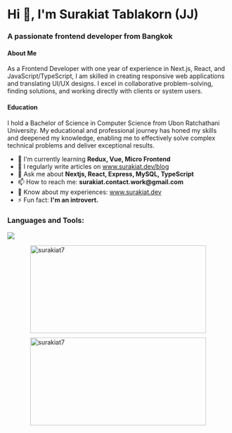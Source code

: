 <h1 align="left">Hi 👋, I'm Surakiat Tablakorn (JJ)</h1>
<h3 align="left">A passionate frontend developer from Bangkok</h3>
<h4 align="left">About Me</h4>
<p align="left">
  As a Frontend Developer with one year of experience in Next.js, React, and JavaScript/TypeScript, I am skilled in creating responsive web applications and translating UI/UX designs. I excel in collaborative problem-solving, finding solutions, and working directly with clients or system users.
</p>
<h4 align="left">Education</h4>
<p align="left">
  I hold a Bachelor of Science in Computer Science from Ubon Ratchathani University. My educational and professional journey has honed my skills and deepened my knowledge, enabling me to effectively solve complex technical problems and deliver exceptional results.
</p>
<ul align="left">
  <li>🌱 I'm currently learning <strong>Redux, Vue, Micro Frontend</strong></li>
  <li>📝 I regularly write articles on <a href="https://www.surakiat.dev/blog" target="_blank">www.surakiat.dev/blog</a></li>
  <li>💬 Ask me about <strong>Nextjs, React, Express, MySQL, TypeScript</strong></li>
  <li>📫 How to reach me: <strong>surakiat.contact.work@gmail.com</strong></li>
  <li>📄 Know about my experiences: <a href="https://www.surakiat.dev" target="_blank">www.surakiat.dev</a></li>
  <li>⚡ Fun fact: <strong>I'm an introvert.</strong></li>
</ul>

<h3 align="left">Languages and Tools:</h3>
<p align="left">
  <a href="https://skillicons.dev">
    <img src="https://skillicons.dev/icons?i=js,ts,html,css,react,nextjs,nodejs,express,nginx,mysql,tailwind,bootstrap,docker,cloudflare,aws,azure,figma,postman,git,github,bitbucket,jest,npm" />
  </a>
</p>

<div style="display: flex; flex-direction: column; gap: 10px; align-items: center;">
  <img src="https://github-readme-stats.vercel.app/api?username=surakiat7&show_icons=true&locale=en" alt="surakiat7"
    style="width: 400px; height: 200px;" />
  <img src="https://github-readme-streak-stats.herokuapp.com/?user=surakiat7&" alt="surakiat7"
    style="width: 400px; height: 200px;" />
</div>

